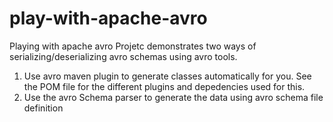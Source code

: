 # play-with-apache-avro
Playing with apache avro
Projetc demonstrates two ways of serializing/deserializing avro schemas using avro tools.

1. Use avro maven plugin to generate classes automatically for you. See the POM file for the different plugins and depedencies used for this.
2. Use the avro Schema parser to generate the data using avro schema file definition

